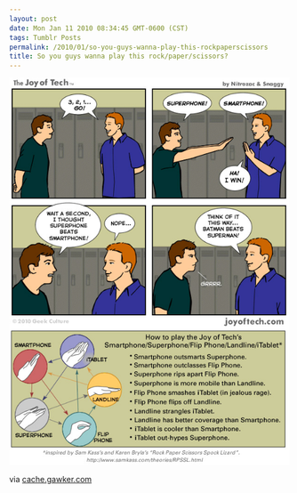```yaml
---
layout: post
date: Mon Jan 11 2010 08:34:45 GMT-0600 (CST)
tags: Tumblr Posts
permalink: /2010/01/so-you-guys-wanna-play-this-rockpaperscissors
title: So you guys wanna play this rock/paper/scissors?
---
```


![](/public/assets/tumblr/tumblr_kw375xHthN1qa4klho1_1280.jpg)

via [cache.gawker.com](http://cache.gawker.com/assets/images/4/2010/01/1339.jpg)
